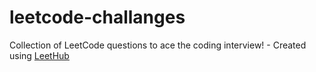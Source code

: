 # leetcode-challanges
Collection of LeetCode questions to ace the coding interview! - Created using [LeetHub](https://github.com/QasimWani/LeetHub)

